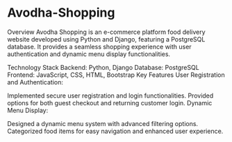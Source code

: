 # Avodha-Shopping
Overview
Avodha Shopping is an e-commerce platform food delivery website developed using Python and Django, featuring a PostgreSQL database. It provides a seamless shopping experience with user authentication and dynamic menu display functionalities.

Technology Stack
Backend: Python, Django
Database: PostgreSQL
Frontend: JavaScript, CSS, HTML, Bootstrap
Key Features
User Registration and Authentication:

Implemented secure user registration and login functionalities.
Provided options for both guest checkout and returning customer login.
Dynamic Menu Display:

Designed a dynamic menu system with advanced filtering options.
Categorized food items for easy navigation and enhanced user experience.
